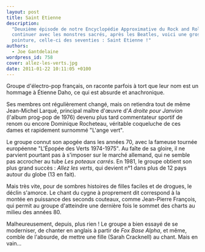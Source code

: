 ```yaml
---
layout: post
title: Saint Etienne
description:
  "Deuxième épisode de notre Encyclopédie Approximative du Rock and Roll. Pour
  continuer avec les monstres sacrés, après les Beatles, voici une grosse
  pointure, celle-ci des seventies : Saint Etienne !"
authors:
  - Joe Gantdelaine
wordpress_id: 758
cover: allez-les-verts.jpg
date: 2011-01-22 10:11:05 +0100
---
```


Groupe d'électro-pop français, on raconte parfois à tort que leur nom est un
hommage à Étienne Daho, ce qui est absurde et anachronique.

Ses membres ont régulièrement changé, mais on retiendra tout de même Jean-Michel
Larqué, principal maître d'œuvre d'_A droite pour Janvion_ (l'album prog-pop
de 1976) devenu plus tard commentateur sportif de renom ou encore Dominique
Rocheteau, véritable coqueluche de ces dames et rapidement surnommé "L'ange
vert".

Le groupe connut son apogée dans les années 70, avec la fameuse tournée
européenne "L'Épopée des Verts 1974-1975". Au faîte de sa gloire, il ne parvient
pourtant pas à s'imposer sur le marché allemand, qui ne semble pas accrocher au
tube _Les poteaux carrés_. En 1981, le groupe obtient son plus grand succès :
_Allez les verts_, qui devient n°1 dans plus de 12 pays autour du globe (13 en
fait).

Mais très vite, pour de sombres histoires de filles faciles et de drogues, le
déclin s'amorce. Le chant du cygne à proprement dit correspond à la montée en
puissance des seconds couteaux, comme Jean-Pierre François, qui permit au groupe
d'atteindre une dernière fois le sommet des charts au milieu des années 80.

Malheureusement, depuis, plus rien ! Le groupe a bien essayé de se moderniser,
de chanter en anglais à partir de _Fox Base Alpha_, et même, comble de
l'absurde, de mettre une fille (Sarah Cracknell) au chant. Mais en vain…
